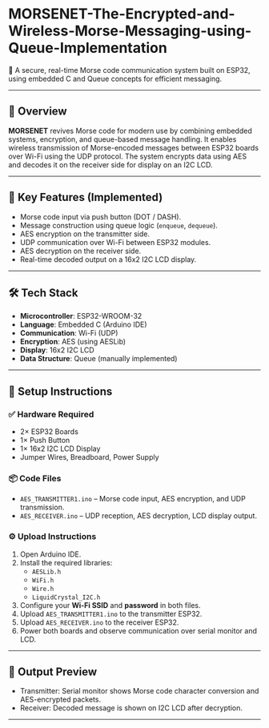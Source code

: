 # MORSENET-The-Encrypted-and-Wireless-Morse-Messaging-using-Queue-Implementation


🔐 A secure, real-time Morse code communication system built on ESP32, using embedded C and Queue concepts for efficient messaging.

---

## 📖 Overview

**MORSENET** revives Morse code for modern use by combining embedded systems, encryption, and queue-based message handling. It enables wireless transmission of Morse-encoded messages between ESP32 boards over Wi-Fi using the UDP protocol. The system encrypts data using AES and decodes it on the receiver side for display on an I2C LCD.

---

## 🧠 Key Features (Implemented)

- Morse code input via push button (DOT / DASH).
- Message construction using queue logic (`enqueue`, `dequeue`).
- AES encryption on the transmitter side.
- UDP communication over Wi-Fi between ESP32 modules.
- AES decryption on the receiver side.
- Real-time decoded output on a 16x2 I2C LCD display.

---

## 🛠️ Tech Stack

- **Microcontroller**: ESP32-WROOM-32
- **Language**: Embedded C (Arduino IDE)
- **Communication**: Wi-Fi (UDP)
- **Encryption**: AES (using AESLib)
- **Display**: 16x2 I2C LCD
- **Data Structure**: Queue (manually implemented)

---

## 🔧 Setup Instructions

### ✅ Hardware Required

- 2× ESP32 Boards  
- 1× Push Button  
- 1× 16x2 I2C LCD Display  
- Jumper Wires, Breadboard, Power Supply

### 📦 Code Files

- `AES_TRANSMITTER1.ino` – Morse code input, AES encryption, and UDP transmission.
- `AES_RECEIVER.ino` – UDP reception, AES decryption, LCD display output.

### ⚙️ Upload Instructions

1. Open Arduino IDE.
2. Install the required libraries:
   - `AESLib.h`
   - `WiFi.h`
   - `Wire.h`
   - `LiquidCrystal_I2C.h`
3. Configure your **Wi-Fi SSID** and **password** in both files.
4. Upload `AES_TRANSMITTER1.ino` to the transmitter ESP32.
5. Upload `AES_RECEIVER.ino` to the receiver ESP32.
6. Power both boards and observe communication over serial monitor and LCD.

---

## 📸 Output Preview

- Transmitter: Serial monitor shows Morse code character conversion and AES-encrypted packets.
- Receiver: Decoded message is shown on I2C LCD after decryption.

---


